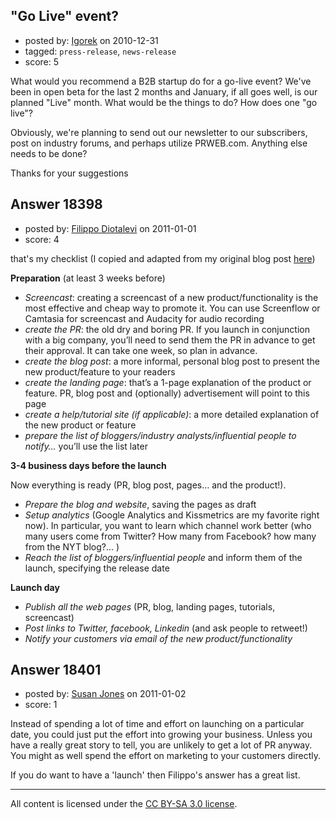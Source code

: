 ## "Go Live" event?

- posted by: [Igorek](https://stackexchange.com/users/-1/4395-igorek) on 2010-12-31
- tagged: `press-release`, `news-release`
- score: 5

What would you recommend a B2B startup do for a go-live event?  We've been in open beta for the last 2 months and January, if all goes well, is our planned "Live" month.  What would be the things to do?  How does one "go live"?

Obviously, we're planning to send out our newsletter to our subscribers, post on industry forums, and perhaps utilize PRWEB.com.  Anything else needs to be done?

Thanks for your suggestions


## Answer 18398

- posted by: [Filippo Diotalevi](https://stackexchange.com/users/-1/4482-filippo-diotalevi) on 2011-01-01
- score: 4

<p>that's my checklist (I copied and adapted from my original blog post <a href="http://diotalevi.com/2010/10/12/product-launch-a-checklist/" rel="nofollow">here</a>)</p>

<p><strong>Preparation</strong> (at least 3 weeks before)</p>

<ul>
<li><em>Screencast</em>: creating a screencast of a new product/functionality is the most effective and cheap way to promote it. You can use Screenflow or Camtasia for screencast and Audacity for audio recording</li>
<li><em>create the PR</em>: the old dry and boring PR. If you launch in conjunction with a big company, you’ll need to send them the PR in advance to get their approval. It can take one week, so plan in advance.</li>
<li><em>create the blog post</em>: a more informal, personal blog post to present the new product/feature to your readers</li>
<li><em>create the landing page</em>: that’s a 1-page explanation of the product or feature. PR, blog post and (optionally) advertisement will point to this page</li>
<li><em>create a help/tutorial site (if applicable)</em>: a more detailed explanation of the new product or feature</li>
<li><em>prepare the list of bloggers/industry analysts/influential people to notify…</em> you’ll use the list later</li>
</ul>

<p><strong>3-4 business days before the launch</strong></p>

<p>Now everything is ready (PR, blog post, pages… and the product!).</p>

<ul>
<li><em>Prepare the blog and website</em>, saving the pages as draft</li>
<li><em>Setup analytics</em> (Google Analytics and Kissmetrics are my favorite right now). In particular, you want to learn which channel work better (who many users come from Twitter? How many from Facebook? how many from the NYT blog?... )</li>
<li><em>Reach the list of bloggers/influential people</em> and inform them of the launch, specifying the release date</li>
</ul>

<p><strong>Launch day</strong></p>

<ul>
<li><em>Publish all the web pages</em> (PR, blog, landing pages, tutorials, screencast)</li>
<li><em>Post links to Twitter, facebook, Linkedin</em> (and ask people to retweet!)</li>
<li><em>Notify your customers via email of the new product/functionality</em> </li>
</ul>



## Answer 18401

- posted by: [Susan Jones](https://stackexchange.com/users/-1/2737-susan-jones) on 2011-01-02
- score: 1

Instead of spending a lot of time and effort on launching on a particular date, you could just  put the effort into growing your business. Unless you have a really great story to tell, you are unlikely to get a lot of PR anyway. You might as well spend the effort on marketing to your customers directly.

If you do want to have a 'launch' then Filippo's answer has a great list.



---

All content is licensed under the [CC BY-SA 3.0 license](https://creativecommons.org/licenses/by-sa/3.0/).
